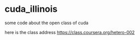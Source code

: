 cuda_illinois
=============

some code about the open class of cuda 

here is the class address  https://class.coursera.org/hetero-002
